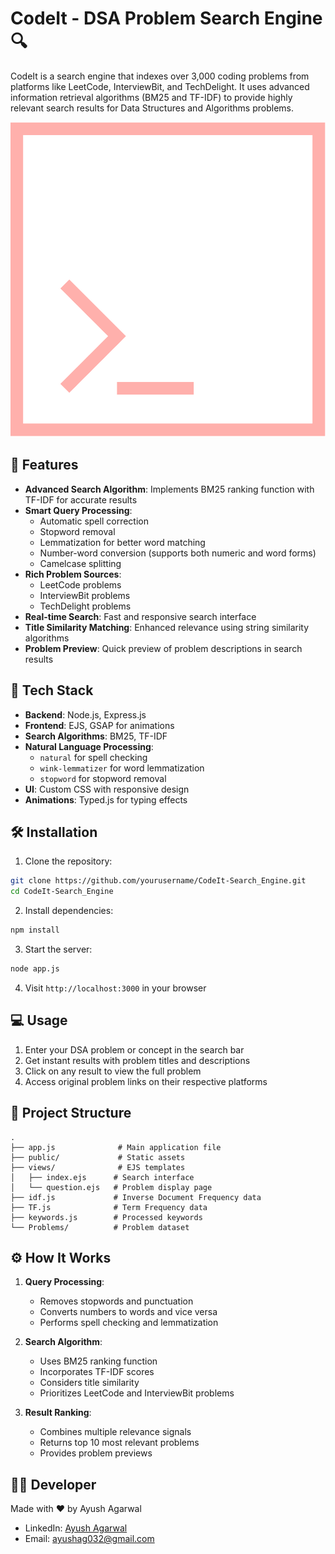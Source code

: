 # CodeIt - DSA Problem Search Engine 🔍

CodeIt is a search engine that indexes over 3,000 coding problems from platforms like LeetCode, InterviewBit, and TechDelight. It uses advanced information retrieval algorithms (BM25 and TF-IDF) to provide highly relevant search results for Data Structures and Algorithms problems.

![CodeIt Preview](public/coding-terminal-svgrepo-com.svg)

## 🌟 Features

- **Advanced Search Algorithm**: Implements BM25 ranking function with TF-IDF for accurate results
- **Smart Query Processing**:
  - Automatic spell correction
  - Stopword removal
  - Lemmatization for better word matching
  - Number-word conversion (supports both numeric and word forms)
  - Camelcase splitting
- **Rich Problem Sources**:
  - LeetCode problems
  - InterviewBit problems
  - TechDelight problems
- **Real-time Search**: Fast and responsive search interface
- **Title Similarity Matching**: Enhanced relevance using string similarity algorithms
- **Problem Preview**: Quick preview of problem descriptions in search results

## 🚀 Tech Stack

- **Backend**: Node.js, Express.js
- **Frontend**: EJS, GSAP for animations
- **Search Algorithms**: BM25, TF-IDF
- **Natural Language Processing**:
  - `natural` for spell checking
  - `wink-lemmatizer` for word lemmatization
  - `stopword` for stopword removal
- **UI**: Custom CSS with responsive design
- **Animations**: Typed.js for typing effects

## 🛠️ Installation

1. Clone the repository:
```bash
git clone https://github.com/yourusername/CodeIt-Search_Engine.git
cd CodeIt-Search_Engine
```

2. Install dependencies:
```bash
npm install
```

3. Start the server:
```bash
node app.js
```

4. Visit `http://localhost:3000` in your browser

## 💻 Usage

1. Enter your DSA problem or concept in the search bar
2. Get instant results with problem titles and descriptions
3. Click on any result to view the full problem
4. Access original problem links on their respective platforms

## 🔧 Project Structure

```
.
├── app.js              # Main application file
├── public/             # Static assets
├── views/              # EJS templates
│   ├── index.ejs      # Search interface
│   └── question.ejs   # Problem display page
├── idf.js             # Inverse Document Frequency data
├── TF.js              # Term Frequency data
├── keywords.js        # Processed keywords
└── Problems/          # Problem dataset
```

## ⚙️ How It Works

1. **Query Processing**:
   - Removes stopwords and punctuation
   - Converts numbers to words and vice versa
   - Performs spell checking and lemmatization

2. **Search Algorithm**:
   - Uses BM25 ranking function
   - Incorporates TF-IDF scores
   - Considers title similarity
   - Prioritizes LeetCode and InterviewBit problems

3. **Result Ranking**:
   - Combines multiple relevance signals
   - Returns top 10 most relevant problems
   - Provides problem previews

## 👨‍💻 Developer

Made with ❤️ by Ayush Agarwal
- LinkedIn: [Ayush Agarwal](https://www.linkedin.com/in/ayush-agarwal-8a6a60226/)
- Email: ayushag032@gmail.com
